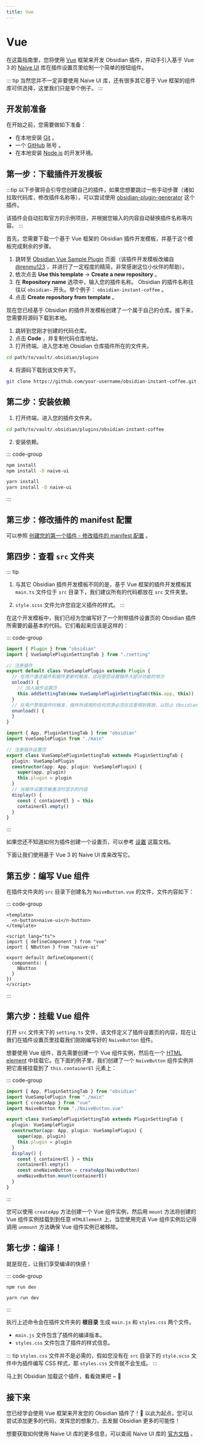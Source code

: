 ```yaml
---
title: Vue
---
```

# Vue

在这篇指南里，您将使用 [Vue](https://vuejs.org/) 框架来开发 Obsidian 插件，并动手引入基于 Vue 3 的 [Naive UI](https://www.naiveui.com/zh-CN/os-theme) 库在插件设置页里绘制一个简单的按钮组件。

::: tip
当然您并不一定非要使用 Naive UI 库，还有很多其它基于 Vue 框架的组件库可供选择，这里我们只是举个例子。
:::

## 开发前准备

在开始之前，您需要做如下准备：

- 在本地安装 [Git](https://git-scm.com/) 。
- 一个 [GitHub](https://github.com) 账号 。
- 在本地安装 [Node.js](https://Node.js.org/en/about/) 的开发环境。

## 第一步：下载插件开发模板

:::tip
以下步骤将会引导您创建自己的插件，如果您想要跳过一些手动步骤（诸如拉取代码库，修改插件名称等），可以尝试使用 [obsidian-plugin-generator](https://www.npmjs.com/package/obsidian-plugin-generator) 这个插件。

该插件会自动拉取官方的示例项目，并根据您输入的内容自动替换插件名称等内容。
:::

首先，您需要下载一个基于 Vue 框架的 Obsidian 插件开发模板，并基于这个模板完成剩余的步骤。

1. 跳转至 [Obsidian Vue Sample Plugin](https://github.com/RealBigBrownBear/obsidian-vue-sample-plugin) 页面（该插件开发模板改编自 [@renmu123](https://github.com/renmu123/obsidian-vue-sample-plugin) ，并进行了一定程度的精简，非常感谢这位小伙伴的帮助）。
2. 依次点击 **Use this template** -> **Create a new repository** 。
3. 在 **Repository name** 选项中，输入您的插件名称。 Obsidian 的插件名称往往以 `obsidian-` 开头。举个例子： `obsidian-instant-coffee` 。
4. 点击 **Create repository from template** 。

现在您已经基于 Obsidian 的插件开发模板创建了一个属于自己的仓库。接下来，您需要将源码下载到本地。

1. 跳转到您刚才创建的代码仓库。
2. 点击 **Code** ，并复制代码仓库地址。
3. 打开终端，进入您本地 Obsidian 仓库插件所在的文件夹。

```bash
cd path/to/vault/.obsidian/plugins
```

4. 将源码下载到该文件夹下。

```bash
git clone https://github.com/your-username/obsidian-instant-coffee.git
```

## 第二步：安装依赖

1. 打开终端，进入您的插件文件夹。

```bash
cd path/to/vault/.obsidian/plugins/obsidian-instant-coffee
```

2. 安装依赖。

::: code-group

```bash [npm]
npm install
npm install -D naive-ui
```

```bash [yarn]
yarn install
yarn install -D naive-ui
```

:::

## 第三步：修改插件的 manifest 配置

可以参照 [创建您的第一个插件 - 修改插件的 manifest 配置](../getting-started/create-your-first-plugin.md#第四步-修改插件的-manifest-配置) 。

## 第四步：查看 `src` 文件夹

::: tip
1. 与其它 Obsidian 插件开发模板不同的是，基于 Vue 框架的插件开发模板其 `main.ts` 文件位于 `src` 目录下，我们建议所有的代码都放在 `src` 文件夹里。

2. `style.scss` 文件允许您自定义插件的样式。
:::

在这个开发模板中，我们已经为您编写好了一个附带插件设置页的 Obsidian 插件所需要的最基本的代码。它们看起来应该是这样的：

::: code-group

```ts [main.ts]
import { Plugin } from "obsidian"
import { VueSamplePluginSettingTab } from "./setting"

// 注册插件
export default class VueSamplePlugin extends Plugin {
  // 在用户激活插件和插件更新时触发，这将是您设置插件大部分功能的地方
  onload() {
    // 加入插件设置页
    this.addSettingTab(new VueSamplePluginSettingTab(this.app, this))
  }
  // 在用户禁用插件时触发，插件所调用的任何资源必须在这里得到释放，以防止 Obsidian 的性能受到影响
  onunload() {
  }
}
```

```ts [setting.ts]
import { App, PluginSettingTab } from "obsidian"
import VueSamplePlugin from "./main"

// 注册插件设置页
export class VueSamplePluginSettingTab extends PluginSettingTab {
  plugin: VueSamplePlugin
  constructor(app: App, plugin: VueSamplePlugin) {
    super(app, plugin)
    this.plugin = plugin
  }
  // 当插件设置页被激活时显示的内容
  display() {
    const { containerEl } = this
    containerEl.empty()
  }
}
```

:::

如果您还不知道如何为插件创建一个设置页，可以参考 [设置](../user-interface/settings.md) 这篇文档。

下面让我们使用基于 Vue 3 的 Naive UI 库来改写它。

## 第五步：编写 Vue 组件

在插件文件夹的 `src` 目录下创建名为 `NaiveButton.vue` 的文件，文件内容如下：

::: code-group

```vue [NaiveButton.vue]
<template>
  <n-button>naive-ui</n-button>
</template>

<script lang="ts">
import { defineComponent } from "vue"
import { NButton } from "naive-ui"

export default defineComponent({
  components: {
    NButton
  }
})
</script>
```

:::

## 第六步：挂载 Vue 组件

打开 `src` 文件夹下的 `setting.ts` 文件，该文件定义了插件设置页的内容，现在让我们在插件设置页里挂载我们刚刚编写好的 `NaiveButton` 组件。

想要使用 Vue 组件，首先需要创建一个 Vue 组件实例，然后在一个 [HTML element](../user-interface/html-elements.md) 中挂载它。在下面的例子里，我们创建了一个 `NaiveButton` 组件实例并把它直接挂载到了 `this.containerEl` 元素上：

::: code-group

```ts {3-4,15-16} [setting.ts]
import { App, PluginSettingTab } from "obsidian"
import VueSamplePlugin from "./main"
import { createApp } from "vue"
import NaiveButton from "./NaiveButton.vue"

export class VueSamplePluginSettingTab extends PluginSettingTab {
  plugin: VueSamplePlugin
  constructor(app: App, plugin: VueSamplePlugin) {
    super(app, plugin)
    this.plugin = plugin
  }
  display() {
    const { containerEl } = this
    containerEl.empty()
    const oneNaiveButton = createApp(NaiveButton)
    oneNaiveButton.mount(containerEl)
  }
}
```

:::

您可以使用 `createApp` 方法创建一个 Vue 组件实例，然后用 `mount` 方法将创建的 Vue 组件实例挂载到到任意 `HTMLElement` 上，当您使用完该 Vue 组件实例后记得调用 `unmount` 方法确保 Vue 组件实例已被移除。

## 第七步：编译！

就是现在，让我们享受编译的快感！

::: code-group

```bash [npm]
npm run dev
```

```bash [yarn]
yarn run dev
```

:::

执行上述命令会在插件文件夹的 **根目录** 生成 `main.js` 和 `styles.css` 两个文件。

- `main.js` 文件包含了插件的编译版本。
- `styles.css` 文件包含了插件的样式信息。

::: tip
`styles.css` 文件并不是必需的，假如您没有在 `src` 目录下的 `style.scss` 文件中为插件编写 CSS 样式，那 `styles.css` 文件就不会生成。
:::

马上到 Obsidian 加载这个插件，看看效果吧 ~ 💪

## 接下来

您已经学会使用 Vue 框架来开发您的 Obsidian 插件了！🎉 以此为起点，您可以尝试添加更多的代码，发挥您的想象力，去发掘 Obsidian 更多的可能性！

想要获取如何使用 Naive UI 库的更多信息，可以查阅 Naive UI 库的 [官方文档](https://www.naiveui.com/zh-CN/os-theme/docs/introduction) 。
